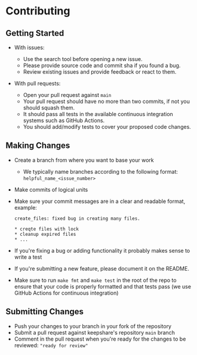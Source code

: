 # Contributing

## Getting Started

- With issues:
  - Use the search tool before opening a new issue.
  - Please provide source code and commit sha if you found a bug.
  - Review existing issues and provide feedback or react to them.

- With pull requests:
  - Open your pull request against `main`
  - Your pull request should have no more than two commits, if not you should squash them.
  - It should pass all tests in the available continuous integration systems such as GitHub Actions.
  - You should add/modify tests to cover your proposed code changes.

## Making Changes

- Create a branch from where you want to base your work
  - We typically name branches according to the following format: `helpful_name_<issue_number>`
- Make commits of logical units
- Make sure your commit messages are in a clear and readable format, example:

  ```
  create_files: fixed bug in creating many files.
    
  * creqte files with lock
  * cleanup expired files
  * ...
  ```

- If you're fixing a bug or adding functionality it probably makes sense to write a test
- If you're submitting a new feature, please document it on the README.
- Make sure to run `make fmt` and `make test` in the root of the repo to ensure that your code is
  properly formatted and that tests pass (we use GitHub Actions for continuous integration)

## Submitting Changes

- Push your changes to your branch in your fork of the repository
- Submit a pull request against keepshare's repository `main` branch
- Comment in the pull request when you're ready for the changes to be reviewed: `"ready for review"`
